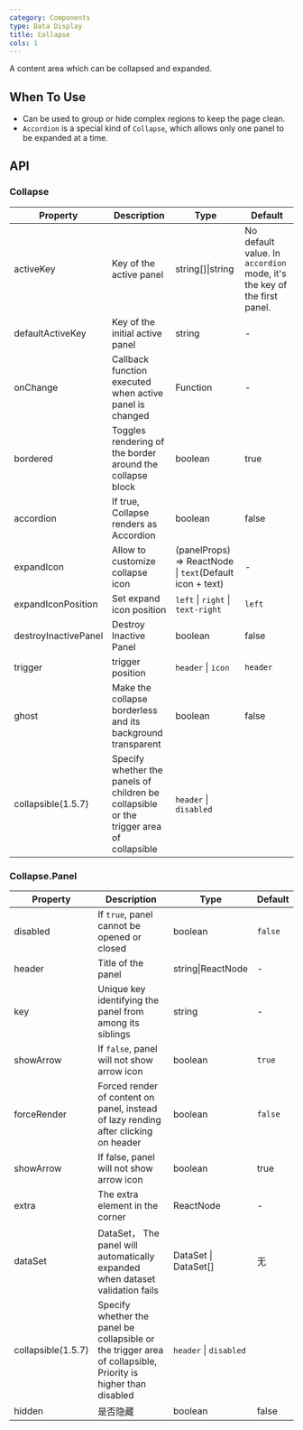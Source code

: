 ```yaml
---
category: Components
type: Data Display
title: Collapse
cols: 1
---
```


A content area which can be collapsed and expanded.

## When To Use

- Can be used to group or hide complex regions to keep the page clean.
- `Accordion` is a special kind of `Collapse`, which allows only one panel to be expanded at a time.

## API

### Collapse

| Property | Description | Type | Default |
| -------- | ----------- | ---- | ------- |
| activeKey | Key of the active panel | string\[]\|string | No default value. In `accordion` mode, it's the key of the first panel. |
| defaultActiveKey | Key of the initial active panel | string | - |
| onChange | Callback function executed when active panel is changed | Function | - |
| bordered | Toggles rendering of the border around the collapse block | boolean | true |
| accordion | If true, Collapse renders as Accordion	 | boolean | false |
| expandIcon | Allow to customize collapse icon | (panelProps) => ReactNode \| `text`(Default icon + text) | - |
| expandIconPosition | Set expand icon position | `left` \| `right` \| `text-right` | `left` |
| destroyInactivePanel | Destroy Inactive Panel | boolean | false |
| trigger | trigger position | `header` \| `icon` | `header` |
| ghost | Make the collapse borderless and its background transparent | boolean | false |
| collapsible(1.5.7) | Specify whether the panels of children be collapsible or the trigger area of collapsible | `header` \| `disabled` | |

### Collapse.Panel

| Property | Description | Type | Default |
| -------- | ----------- | ---- | ------- |
| disabled | If `true`, panel cannot be opened or closed | boolean | `false` |
| header | Title of the panel | string\|ReactNode | - |
| key | Unique key identifying the panel from among its siblings | string | - |
| showArrow | If `false`, panel will not show arrow icon | boolean | `true` |
| forceRender | Forced render of content on panel, instead of lazy rending after clicking on header | boolean | `false` |
| showArrow	| If false, panel will not show arrow icon	| boolean	|  true |
| extra	| The extra element in the corner | ReactNode | - |
| dataSet	| DataSet， The panel will automatically expanded when dataset validation fails | DataSet \| DataSet[] | 无 |
| collapsible(1.5.7) | Specify whether the panel be collapsible or the trigger area of collapsible, Priority is higher than disabled | `header` \| `disabled` | |
| hidden | 是否隐藏 | boolean  | false |
